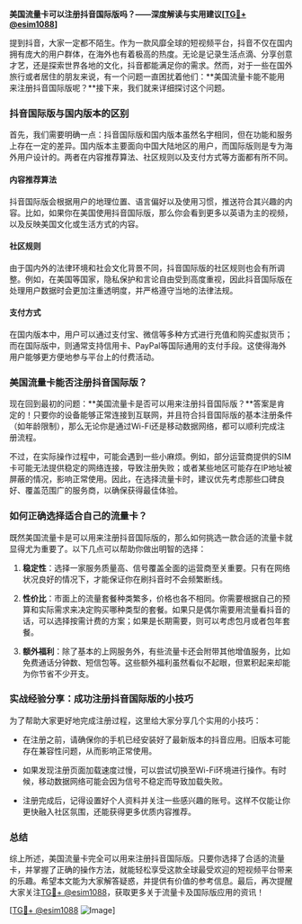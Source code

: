 **美国流量卡可以注册抖音国际版吗？——深度解读与实用建议[[TG💪+ @esim1088](https://t.me/s/esim1088)]**

提到抖音，大家一定都不陌生。作为一款风靡全球的短视频平台，抖音不仅在国内拥有庞大的用户群体，在海外也有着极高的热度。无论是记录生活点滴、分享创意才艺，还是探索世界各地的文化，抖音都能满足你的需求。然而，对于一些在国外旅行或者居住的朋友来说，有一个问题一直困扰着他们：**美国流量卡能不能用来注册抖音国际版呢？**接下来，我们就来详细探讨这个问题。

### 抖音国际版与国内版本的区别

首先，我们需要明确一点：抖音国际版和国内版本虽然名字相同，但在功能和服务上存在一定的差异。国内版本主要面向中国大陆地区的用户，而国际版则是专为海外用户设计的。两者在内容推荐算法、社区规则以及支付方式等方面都有所不同。

#### 内容推荐算法
抖音国际版会根据用户的地理位置、语言偏好以及使用习惯，推送符合其兴趣的内容。比如，如果你在美国使用抖音国际版，那么你会看到更多以英语为主的视频，以及反映美国文化或生活方式的内容。

#### 社区规则
由于国内外的法律环境和社会文化背景不同，抖音国际版的社区规则也会有所调整。例如，在美国等国家，隐私保护和言论自由受到高度重视，因此抖音国际版在处理用户数据时会更加注重透明度，并严格遵守当地的法律法规。

#### 支付方式
在国内版本中，用户可以通过支付宝、微信等多种方式进行充值和购买虚拟货币；而在国际版中，则通常支持信用卡、PayPal等国际通用的支付手段。这使得海外用户能够更方便地参与平台上的付费活动。

### 美国流量卡能否注册抖音国际版？

现在回到最初的问题：**美国流量卡是否可以用来注册抖音国际版？**答案是肯定的！只要你的设备能够正常连接到互联网，并且符合抖音国际版的基本注册条件（如年龄限制），那么无论你是通过Wi-Fi还是移动数据网络，都可以顺利完成注册流程。

不过，在实际操作过程中，可能会遇到一些小麻烦。例如，部分运营商提供的SIM卡可能无法提供稳定的网络连接，导致注册失败；或者某些地区可能存在IP地址被屏蔽的情况，影响正常使用。因此，在选择流量卡时，建议优先考虑那些口碑良好、覆盖范围广的服务商，以确保获得最佳体验。

### 如何正确选择适合自己的流量卡？

既然美国流量卡是可以用来注册抖音国际版的，那么如何挑选一款合适的流量卡就显得尤为重要了。以下几点可以帮助你做出明智的选择：

1. **稳定性**：选择一家服务质量高、信号覆盖全面的运营商至关重要。只有在网络状况良好的情况下，才能保证你在刷抖音时不会频繁断线。
   
2. **性价比**：市面上的流量套餐种类繁多，价格也各不相同。你需要根据自己的预算和实际需求来决定购买哪种类型的套餐。如果只是偶尔需要用流量看抖音的话，可以选择按需计费的方案；如果是长期需要，则可以考虑包月或者包年套餐。

3. **额外福利**：除了基本的上网服务外，有些流量卡还会附带其他增值服务，比如免费通话分钟数、短信包等。这些额外福利虽然看似不起眼，但累积起来却能为你节省不少开支。

### 实战经验分享：成功注册抖音国际版的小技巧

为了帮助大家更好地完成注册过程，这里给大家分享几个实用的小技巧：

- 在注册之前，请确保你的手机已经安装好了最新版本的抖音应用。旧版本可能存在兼容性问题，从而影响正常使用。
  
- 如果发现注册页面加载速度过慢，可以尝试切换至Wi-Fi环境进行操作。有时候，移动数据网络可能会因为信号不稳定而导致加载失败。
  
- 注册完成后，记得设置好个人资料并关注一些感兴趣的账号。这样不仅能让你更快融入社区氛围，还能获得更多优质内容推荐。

### 总结

综上所述，美国流量卡完全可以用来注册抖音国际版。只要你选择了合适的流量卡，并掌握了正确的操作方法，就能轻松享受这款全球最受欢迎的短视频平台带来的乐趣。希望本文能为大家解答疑惑，并提供有价值的参考信息。最后，再次提醒大家关注[TG💪+ @esim1088](https://t.me/s/esim1088)，获取更多关于流量卡及国际版应用的资讯！

[[TG💪+ @esim1088](https://t.me/s/esim1088) ![Image](https://i.postimg.cc/4NQfJmqS/Snipaste-2025-05-13-00-14-12.png)]